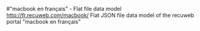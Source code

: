 #"macbook en français" - Flat file data model
http://fr.recuweb.com/macbook/
Flat JSON file data model of the recuweb portal "macbook en français"
